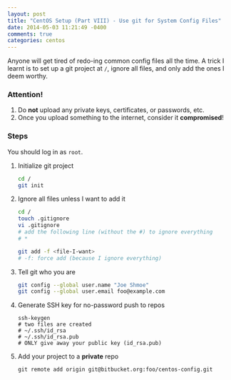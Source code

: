 ```yaml
---
layout: post
title: "CentOS Setup (Part VIII) - Use git for System Config Files"
date: 2014-05-03 11:21:49 -0400
comments: true
categories: centos
---
```


Anyone will get tired of redo-ing common config files all the time. A trick I
learnt is to set up a git project at `/`, ignore all files, and only add the
ones I deem worthy.

### **Attention!**

1. Do **not** upload any private keys, certificates, or passwords, etc.
2. Once you upload something to the internet, consider it **compromised**!

<!-- more -->
### Steps

You should log in as `root`.

1. Initialize git project

    ```sh
    cd /
    git init
    ```

2. Ignore all files unless I want to add it

    ```sh
    cd /
    touch .gitignore
    vi .gitignore
    # add the following line (without the #) to ignore everything
    # *

    git add -f <file-I-want>
    # -f: force add (because I ignore everything)
    ```

3. Tell git who you are

    ```sh
    git config --global user.name "Joe Shmoe"
    git config --global user.email foo@example.com
    ```

4. Generate SSH key for no-password push to repos

    ```
    ssh-keygen
    # two files are created
    # ~/.ssh/id_rsa
    # ~/.ssh/id_rsa.pub
    # ONLY give away your public key (id_rsa.pub)
    ```

5. Add your project to a **private** repo

    ```
    git remote add origin git@bitbucket.org:foo/centos-config.git
    ```

